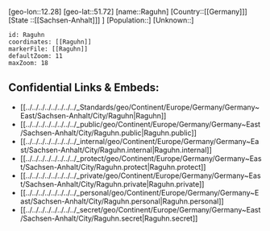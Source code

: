 ﻿---
location: [51.72,12.28]
mapzoom: [7,12] 
mapmarker: city 
type: City
tags:
- geo/City


SpocWebEntityId: 33614
isDeleted: false
confidential: public

---
[geo-lon::12.28]
[geo-lat::51.72]
[name::Raguhn]
[Country::[[Germany]]]
[State ::[[Sachsen-Anhalt]]] ]
[Population::]
[Unknown::]


```leaflet
id: Raguhn
coordinates: [[Raguhn]]
markerFile: [[Raguhn]]
defaultZoom: 11 
maxZoom: 18
```


## Confidential Links & Embeds: 
- [[../../../../../../../../_Standards/geo/Continent/Europe/Germany/Germany~East/Sachsen-Anhalt/City/Raguhn|Raguhn]] 
- [[../../../../../../../../_public/geo/Continent/Europe/Germany/Germany~East/Sachsen-Anhalt/City/Raguhn.public|Raguhn.public]] 
- [[../../../../../../../../_internal/geo/Continent/Europe/Germany/Germany~East/Sachsen-Anhalt/City/Raguhn.internal|Raguhn.internal]] 
- [[../../../../../../../../_protect/geo/Continent/Europe/Germany/Germany~East/Sachsen-Anhalt/City/Raguhn.protect|Raguhn.protect]] 
- [[../../../../../../../../_private/geo/Continent/Europe/Germany/Germany~East/Sachsen-Anhalt/City/Raguhn.private|Raguhn.private]] 
- [[../../../../../../../../_personal/geo/Continent/Europe/Germany/Germany~East/Sachsen-Anhalt/City/Raguhn.personal|Raguhn.personal]] 
- [[../../../../../../../../_secret/geo/Continent/Europe/Germany/Germany~East/Sachsen-Anhalt/City/Raguhn.secret|Raguhn.secret]] 
